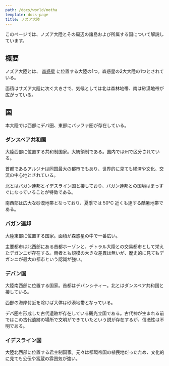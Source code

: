 ```yaml
---
path: /docs/world/notha
template: docs-page
title: ノズア大陸
---
```


このページでは、ノズア大陸とその周辺の諸島および所属する国について解説しています。

## 概要
ノズア大陸とは、 [森惑星](../forest_star) に位置する大陸の1つ。森惑星の2大大陸の1つとされている。

面積はサズア大陸に次ぐ大きさで、気候としては北は森林地帯、南は砂漠地帯が広がっている。

## 国
本大陸では西部にデバ圏、東部にバッファ圏が存在している。

### ダンスペア共和国
大陸西部に位置する共和制国家。大統領制である。国内では州で区分されている。

首都であるアルジナは同国最大の都市でもあり、世界的に見ても経済や文化、交流の中心地とされている。

北とはバガン連邦とイデスライン国と接しており、バガン連邦との国境はまっすぐになっていることが特徴である。

南西部は広大な砂漠地帯となっており、夏季では 50℃ 近くも達する酷暑地帯である。

### バガン連邦
大陸東部に位置する国家。面積が森惑星の中で一番広い。

主要都市は北西部にある首都ホーゾンと、デトラル大陸との交易都市として栄えたデガンニが存在する。両者とも規模の大きな差異は無いが、歴史的に見てもデガンニが最大の都市という認識が強い。

### デバン国
大陸南西部に位置する国家。首都はデバンシティー。北とはダンスペア共和国と接している。

西部の海岸付近を除けば大体は砂漠地帯となっている。

デバ圏を形成した古代遺跡が存在している観光立国である。古代神が生まれる前ではこの古代遺跡の場所で文明ができていたという説が存在するが、信憑性は不明である。

### イデスライン国
大陸北西部に位置する君主制国家。元々は都環帝国の植民地だったため、文化的に見ても公伝や富蔵の雰囲気が強い。
